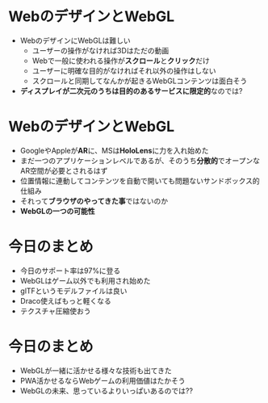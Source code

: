 # WebのデザインとWebGL

* WebのデザインにWebGLは難しい
    * ユーザーの操作がなければ3Dはただの動画
    * Webで一般に使われる操作が**スクロール**と**クリック**だけ
    * ユーザーに明確な目的がなければそれ以外の操作はしない
    * スクロールと同期してなんかが起きるWebGLコンテンツは面白そう
* **ディスプレイが二次元のうちは目的のあるサービスに限定的**なのでは?

# WebのデザインとWebGL

* GoogleやAppleが**AR**に、MSは**HoloLens**に力を入れ始めた
* まだ一つのアプリケーションレベルであるが、そのうち**分散的**でオープンなAR空間が必要とされるはず
* 位置情報に連動してコンテンツを自動で開いても問題ないサンドボックス的仕組み
* それって**ブラウザのやってきた事**ではないのか
* **WebGLの一つの可能性**

# 今日のまとめ

* 今日のサポート率は97%に登る
* WebGLはゲーム以外でも利用され始めた
* glTFというモデルファイルは良い
* Draco使えばもっと軽くなる
* テクスチャ圧縮使おう

# 今日のまとめ

* WebGLが一緒に活かせる様々な技術も出てきた
* PWA活かせるならWebゲームの利用価値はたかそう
* WebGLの未来、思っているよりいっぱいあるのでは??

